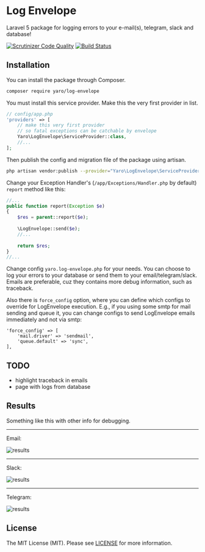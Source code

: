 # Log Envelope

Laravel 5 package for logging errors to your e-mail(s), telegram, slack and database!

[![Scrutinizer Code Quality](https://scrutinizer-ci.com/g/Cherry-Pie/LogEnvelope/badges/quality-score.png?b=master)](https://scrutinizer-ci.com/g/Cherry-Pie/LogEnvelope/?branch=master)
[![Build Status](https://scrutinizer-ci.com/g/Cherry-Pie/LogEnvelope/badges/build.png?b=master)](https://scrutinizer-ci.com/g/Cherry-Pie/LogEnvelope/build-status/master)

## Installation 

You can install the package through Composer.
```bash
composer require yaro/log-envelope
```
You must install this service provider. Make this the very first provider in list.
```php
// config/app.php
'providers' => [
    // make this very first provider
    // so fatal exceptions can be catchable by envelope
    Yaro\LogEnvelope\ServiceProvider::class,
    //...
];
```

Then publish the config and migration file of the package using artisan.
```bash
php artisan vendor:publish --provider="Yaro\LogEnvelope\ServiceProvider"
```

Change your Exception Handler's (```/app/Exceptions/Handler.php``` by default) ```report``` method like this:
```php
//...
public function report(Exception $e)
{
    $res = parent::report($e);
    
    \LogEnvelope::send($e);
    //...
    
    return $res; 
}
//...
```

Change config ```yaro.log-envelope.php``` for your needs. You can choose to log your errors to your database or send them to your email/telegram/slack. Emails are preferable, cuz they contains more debug information, such as traceback.

Also there is ```force_config``` option, where you can define which configs to override for LogEnvelope execution. E.g., if you using some smtp for mail sending and queue it, you can change configs to send LogEnvelope emails immediately and not via smtp:
```
'force_config' => [
    'mail.driver' => 'sendmail',
    'queue.default' => 'sync',
],
```


## TODO
- highlight traceback in emails
- page with logs from database

## Results
Something like this with other info for debugging.
- - -
Email:

![results](https://raw.githubusercontent.com/Cherry-Pie/LogEnvelope/master/envelope-email.png)
- - -
Slack:

![results](https://raw.githubusercontent.com/Cherry-Pie/LogEnvelope/master/envelope-slack.jpg)
- - -
Telegram:

![results](https://raw.githubusercontent.com/Cherry-Pie/LogEnvelope/master/envelope-telegram.jpg)


## License
The MIT License (MIT). Please see [LICENSE](https://github.com/Cherry-Pie/LogEnvelope/blob/master/LICENSE) for more information.
